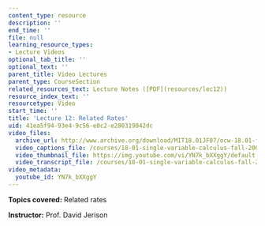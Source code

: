 ```yaml
---
content_type: resource
description: ''
end_time: ''
file: null
learning_resource_types:
- Lecture Videos
optional_tab_title: ''
optional_text: ''
parent_title: Video Lectures
parent_type: CourseSection
related_resources_text: Lecture Notes ([PDF](resources/lec12))
resource_index_text: ''
resourcetype: Video
start_time: ''
title: 'Lecture 12: Related Rates'
uid: 41ea5f94-93e4-9c56-e0c2-e280319042dc
video_files:
  archive_url: http://www.archive.org/download/MIT18.01JF07/ocw-18.01-f07-lec12_300k.mp4
  video_captions_file: /courses/18-01-single-variable-calculus-fall-2006/b0faaff360f257cf98bf145cae1aa6a4_YN7k_bXXggY.vtt
  video_thumbnail_file: https://img.youtube.com/vi/YN7k_bXXggY/default.jpg
  video_transcript_file: /courses/18-01-single-variable-calculus-fall-2006/7a4f9d35ca822a2d8a87b035afbeba61_YN7k_bXXggY.pdf
video_metadata:
  youtube_id: YN7k_bXXggY
---
```


**Topics covered:** Related rates

**Instructor:** Prof. David Jerison
